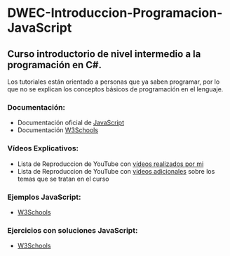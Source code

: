 # DWEC-Introduccion-Programacion-JavaScript

## Curso introductorio de nivel intermedio a la programación en C#. 

Los tutoriales están orientado a personas que ya saben programar, por lo que no se explican los conceptos básicos de programación en el lenguaje.

### Documentación:
- Documentación oficial de [JavaScript](https://www.javascript.com)
- Documentación [W3Schools](https://www.w3schools.com/js/default.asp)

### Vídeos Explicativos:
- Lista de Reproduccion de YouTube con [vídeos realizados por mi]() 
- Lista de Reproduccion de YouTube con [vídeos adicionales](https://youtube.com/playlist?list=PLiMesnCG0J7xDistPRTZjO1UFxIm_I8ME) sobre los temas que se tratan en el curso

### Ejemplos JavaScript:
- [W3Schools](https://www.w3schools.com/js/js_examples.asp)

### Ejercicios con soluciones JavaScript:
- [W3Schools](https://www.w3schools.com/js/js_exercises.asp)
